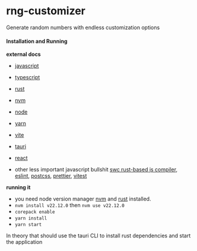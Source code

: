 # rng-customizer

Generate random numbers with endless customization options

#### Installation and Running
**external docs**
- [javascript](https://developer.mozilla.org/en-US/docs/Web/JavaScript)
- [typescript](https://www.typescriptlang.org/docs/)
- [rust](https://doc.rust-lang.org/std/)
- [nvm](https://github.com/nvm-sh/nvm)
- [node](https://nodejs.org/docs/latest/api/)
- [yarn](https://yarnpkg.com/getting-started)
- [vite](https://vite.dev/guide/)
- [tauri](https://v2.tauri.app/)
- [react](https://react.dev/)

- other less important javascript bullshit [swc rust-based js compiler](https://swc.rs/), [eslint](https://eslint.org/docs/latest/), [postcss](https://postcss.org/), [prettier](https://prettier.io/docs/en/), [vitest](https://vitest.dev/api/)

**running it**
- you need node version manager [nvm](https://github.com/nvm-sh/nvm) and [rust](https://doc.rust-lang.org/std/) installed.
- `nvm install v22.12.0` then `nvm use v22.12.0`
- `corepack enable`
- `yarn install`
- `yarn start`

In theory that should use the tauri CLI to install rust dependencies and start the application
